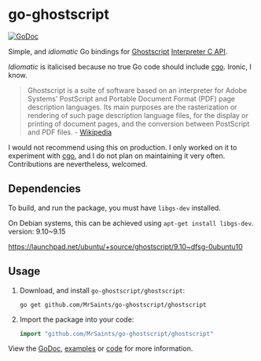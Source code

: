 # go-ghostscript

[![GoDoc](https://godoc.org/github.com/mrsaints/go-ghostscript/ghostscript?status.svg)](https://godoc.org/github.com/mrsaints/go-ghostscript/ghostscript)

Simple, and _idiomatic_ Go bindings for [Ghostscript][ghostscript] [Interpreter C API][api].

_Idiomatic_ is italicised because no true Go code should include [cgo][]. Ironic, I know.

> Ghostscript is a suite of software based on an interpreter for Adobe Systems' PostScript and Portable Document Format (PDF) page description languages. Its main purposes are the rasterization or rendering of such page description language files, for the display or printing of document pages, and the conversion between PostScript and PDF files. - [Wikipedia][wiki]

I would not recommend using this on production. I only worked on it to experiment with [cgo][], and I do not plan on maintaining it very often. Contributions are nevertheless, welcomed.


## Dependencies

To build, and run the package, you must have `libgs-dev` installed.

On Debian systems, this can be achieved using
`apt-get install libgs-dev`. version: 9.10~9.15

  https://launchpad.net/ubuntu/+source/ghostscript/9.10~dfsg-0ubuntu10

## Usage

1. Download, and install `go-ghostscript/ghostscript`:

    ```shell
    go get github.com/MrSaints/go-ghostscript/ghostscript
    ```

2. Import the package into your code:

    ```go
    import "github.com/MrSaints/go-ghostscript/ghostscript"
    ```

View the [GoDoc][], [examples][] or [code][] for more information.


[ghostscript]: http://ghostscript.com/
[api]: http://www.ghostscript.com/doc/current/API.htm
[wiki]: https://en.wikipedia.org/wiki/Ghostscript
[cgo]: https://golang.org/cmd/cgo/
[GoDoc]: https://godoc.org/github.com/mrsaints/go-ghostscript/ghostscript
[examples]: examples/
[code]: ghostscript/